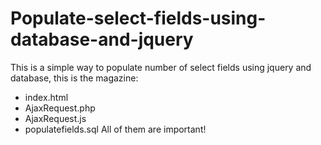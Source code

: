 Populate-select-fields-using-database-and-jquery
================================================

This is a simple way to populate number of select fields using jquery and database, this is the magazine:
- index.html
- AjaxRequest.php
- AjaxRequest.js
- populatefields.sql
All of them are important!
